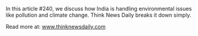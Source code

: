 In this article #240, we discuss how India is handling environmental issues like pollution and climate change. Think News Daily breaks it down simply.

Read more at: www.thinknewsdaily.com